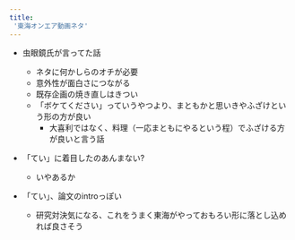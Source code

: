 ```yaml
---
title:
 '東海オンエア動画ネタ'
---
```


- 虫眼鏡氏が言ってた話
    - ネタに何かしらのオチが必要
    - 意外性が面白さにつながる
    - 既存企画の焼き直しはきつい
    - 「ボケてください」っていうやつより、まともかと思いきやふざけという形の方が良い
        - 大喜利ではなく、料理（一応まともにやるという程）でふざける方が良いと言う話

- 「てい」に着目したのあんまない?
    - いやあるか
- 「てい」、論文のintroっぽい
    - 研究対決気になる、これをうまく東海がやっておもろい形に落とし込めれば良さそう
